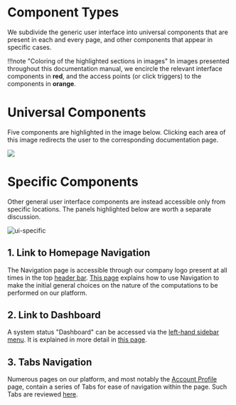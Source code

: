# Component Types

We subdivide the generic user interface into universal components that are present in each and every page, and other components that appear in specific cases.

!!!note "Coloring of the highlighted sections in images"
    In images presented throughout this documentation manual, we encircle the relevant interface components in **red**, and the access points (or click triggers) to the components in **orange**.

# Universal Components

Five components are highlighted in the image below. Clicking each area of this image redirects the user to the corresponding documentation page.

<img src="/images/ui-overview.png" usemap="#mapname">

<map name="mapname">
    <area shape="rect" coords="0,0,752,41" href="/general/ui/header-footer/">
    <area shape="rect" coords="0,41,183,479" href="/general/ui/items-navigation/">
    <area shape="rect" coords="0,531,124,583" href="/general/ui/support/">
    <area shape="rect" coords="181,518,557,583" href="/general/ui/header-footer/">
    <area shape="rect" coords="555,38,753,501" href="/general/ui/account-navigation/">
</map>

# Specific Components

Other general user interface components are instead accessible only from specific locations. The panels highlighted below are worth a separate discussion.

![ui-specific](/images/ui-specific.png "ui specific")

## 1. Link to Homepage Navigation

The Navigation page is accessible through our company logo present at all times in the top [header bar](header-footer.md). [This page](specific/homepage.md) explains how to use Navigation to make the initial general choices on the nature of the computations to be performed on our platform.

## 2. Link to Dashboard

A system status "Dashboard" can be accessed via the [left-hand sidebar menu](left-sidebar.md). It is explained in more detail in [this page](specific/dashboard.md).

## 3. Tabs Navigation

Numerous pages on our platform, and most notably the [Account Profile](/accounts/ui/profile-page.md) page, contain a series of Tabs for ease of navigation within the page. Such Tabs are reviewed [here](specific/tabs-navigator.md).
